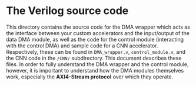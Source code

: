 # The Verilog source code
This directory contains the source code for the DMA wrapper which acts as the interface between your custom accelerators and the input/output of the data DMA module, as well as the code for the control module (interacting with the control DMA) and sample code for a CNN accelerator. Respectively, these can be found in ```DMA_wrapper.v```, ```control_module.v```, and the CNN code in the ```/CNN/``` subdirectory. This document describes these files. In order to fully understand the DMA wrapper and the control module, however, it is important to understand how the DMA modules themselves work, especially the **AXI4-Stream protocol** over which they operate.  
